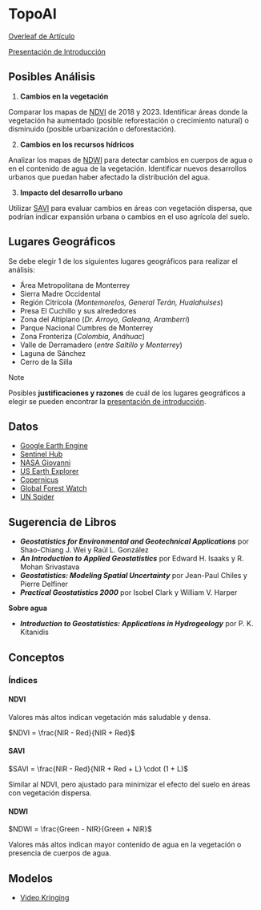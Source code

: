# TopoAI

[Overleaf de Artículo](https://www.overleaf.com/project/66b5bb6c4e85032259e3ab2e)

[Presentación de Introducción](resources/01-intro.pdf)

## Posibles Análisis

1. **Cambios en la vegetación**

Comparar los mapas de [NDVI](#ndvi) de 2018 y 2023. Identificar áreas donde la
vegetación ha aumentado (posible reforestación o crecimiento natural)
o disminuido (posible urbanización o deforestación).

2. **Cambios en los recursos hı́dricos**

Analizar los mapas de [NDWI](#ndwi) para detectar cambios en cuerpos de agua o
en el contenido de agua de la vegetación. Identificar nuevos desarrollos
urbanos que puedan haber afectado la distribución del agua.

3. **Impacto del desarrollo urbano**

Utilizar [SAVI](#savi) para evaluar cambios en áreas con vegetación dispersa, que
podrı́an indicar expansión urbana o cambios en el uso agrı́cola del suelo.

## Lugares Geográficos

Se debe elegir 1 de los siguientes lugares geográficos para realizar el análisis:

- ́Área Metropolitana de Monterrey
- Sierra Madre Occidental
- Región Citrı́cola (_Montemorelos, General Terán, Hualahuises_)
- Presa El Cuchillo y sus alrededores
- Zona del Altiplano (_Dr. Arroyo, Galeana, Aramberri_)
- Parque Nacional Cumbres de Monterrey
- Zona Fronteriza (_Colombia, Anáhuac_)
- Valle de Derramadero (_entre Saltillo y Monterrey_)
- Laguna de Sánchez
- Cerro de la Silla

> [!NOTE]  
> Posibles **justificaciones y razones** de cuál de los lugares geográficos a elegir se pueden encontrar la [presentación de introducción](resources/01-intro.pdf).

## Datos

- [Google Earth Engine](https://earthengine.google.com/)
- [Sentinel Hub](https://apps.sentinel-hub.com/eo-browser/?zoom=10&lat=41.9&lng=12.5&themeId=DEFAULT-THEME&toTime=2024-08-08T02:42:01.595Z)
- [NASA Giovanni](https://giovanni.gsfc.nasa.gov/giovanni/)
- [US Earth Explorer](https://earthexplorer.usgs.gov/)
- [Copernicus](https://scihub.copernicus.eu/)
- [Global Forest Watch](https://www.globalforestwatch.org/)
- [UN Spider](https://www.un-spider.org/)

## Sugerencia de Libros

- **_Geostatistics for Environmental and Geotechnical Applications_** por Shao-Chiang J. Wei y Raúl L. González
- **_An Introduction to Applied Geostatistics_** por Edward H. Isaaks y R. Mohan Srivastava
- **_Geostatistics: Modeling Spatial Uncertainty_** por Jean-Paul Chiles y Pierre Delfiner
- **_Practical Geostatistics 2000_** por Isobel Clark y William V. Harper

**Sobre agua**

- **_Introduction to Geostatistics: Applications in Hydrogeology_** por P. K. Kitanidis

## Conceptos

### Índices

#### NDVI

Valores más altos indican vegetación más saludable y densa.

$NDVI = \frac{NIR - Red}{NIR + Red}$

#### SAVI

$SAVI = \frac{NIR - Red}{NIR + Red + L} \cdot (1 + L)$

Similar al NDVI, pero ajustado para minimizar el efecto del suelo en áreas con vegetación dispersa.

#### NDWI

$NDWI = \frac{Green - NIR}{Green + NIR}$

Valores más altos indican mayor contenido de agua en la vegetación o presencia de cuerpos de agua.

## Modelos

- [Video Kringing](https://www.youtube.com/watch?v=J-IB4_QL7Oc)
